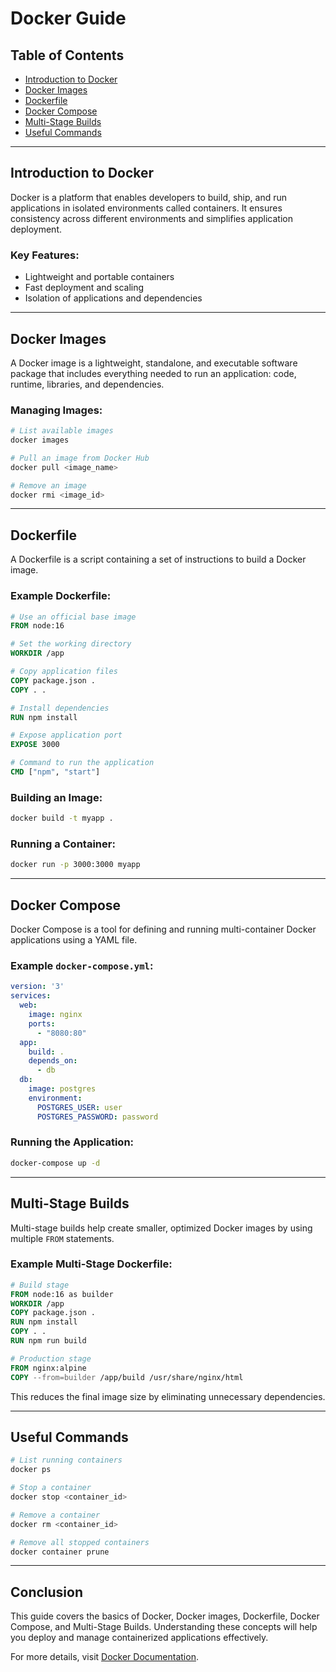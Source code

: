 # Docker Guide

## Table of Contents
- [Introduction to Docker](#introduction-to-docker)
- [Docker Images](#docker-images)
- [Dockerfile](#dockerfile)
- [Docker Compose](#docker-compose)
- [Multi-Stage Builds](#multi-stage-builds)
- [Useful Commands](#useful-commands)

---

## Introduction to Docker
Docker is a platform that enables developers to build, ship, and run applications in isolated environments called containers. It ensures consistency across different environments and simplifies application deployment.

### Key Features:
- Lightweight and portable containers
- Fast deployment and scaling
- Isolation of applications and dependencies

---

## Docker Images
A Docker image is a lightweight, standalone, and executable software package that includes everything needed to run an application: code, runtime, libraries, and dependencies.

### Managing Images:
```sh
# List available images
docker images

# Pull an image from Docker Hub
docker pull <image_name>

# Remove an image
docker rmi <image_id>
```

---

## Dockerfile
A Dockerfile is a script containing a set of instructions to build a Docker image.

### Example Dockerfile:
```dockerfile
# Use an official base image
FROM node:16

# Set the working directory
WORKDIR /app

# Copy application files
COPY package.json .
COPY . .

# Install dependencies
RUN npm install

# Expose application port
EXPOSE 3000

# Command to run the application
CMD ["npm", "start"]
```

### Building an Image:
```sh
docker build -t myapp .
```

### Running a Container:
```sh
docker run -p 3000:3000 myapp
```

---

## Docker Compose
Docker Compose is a tool for defining and running multi-container Docker applications using a YAML file.

### Example `docker-compose.yml`:
```yaml
version: '3'
services:
  web:
    image: nginx
    ports:
      - "8080:80"
  app:
    build: .
    depends_on:
      - db
  db:
    image: postgres
    environment:
      POSTGRES_USER: user
      POSTGRES_PASSWORD: password
```

### Running the Application:
```sh
docker-compose up -d
```

---

## Multi-Stage Builds
Multi-stage builds help create smaller, optimized Docker images by using multiple `FROM` statements.

### Example Multi-Stage Dockerfile:
```dockerfile
# Build stage
FROM node:16 as builder
WORKDIR /app
COPY package.json .
RUN npm install
COPY . .
RUN npm run build

# Production stage
FROM nginx:alpine
COPY --from=builder /app/build /usr/share/nginx/html
```

This reduces the final image size by eliminating unnecessary dependencies.

---

## Useful Commands
```sh
# List running containers
docker ps

# Stop a container
docker stop <container_id>

# Remove a container
docker rm <container_id>

# Remove all stopped containers
docker container prune
```

---

## Conclusion
This guide covers the basics of Docker, Docker images, Dockerfile, Docker Compose, and Multi-Stage Builds. Understanding these concepts will help you deploy and manage containerized applications effectively.

For more details, visit [Docker Documentation](https://docs.docker.com/).
